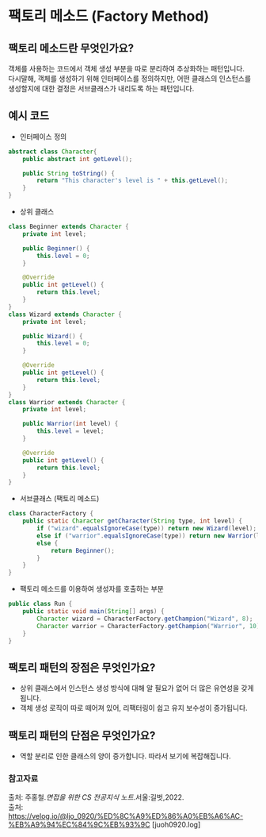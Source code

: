 # 팩토리 메소드 (Factory Method)

## 팩토리 메소드란 무엇인가요?
객체를 사용하는 코드에서 객체 생성 부분을 따로 분리하여 추상화하는 패턴입니다.<br>
다시말해, 객체를 생성하기 위해 인터페이스를 정의하지만, 어떤 클래스의 인스턴스를 생성할지에 대한 결정은 서브클래스가 내리도록 하는 패턴입니다.

## 예시 코드
- 인터페이스 정의
```java
abstract class Character{
    public abstract int getLevel();

    public String toString() {
        return "This character's level is " + this.getLevel();
    }
}
```
- 상위 클래스
```java
class Beginner extends Character {
    private int level;

    public Beginner() {
        this.level = 0;
    }

    @Override
    public int getLevel() {
        return this.level;
    }
}
class Wizard extends Character {
    private int level;

    public Wizard() {
        this.level = 0;
    }

    @Override
    public int getLevel() {
        return this.level;
    }
}
class Warrior extends Character {
    private int level;

    public Warrior(int level) {
        this.level = level;
    }

    @Override
    public int getLevel() {
        return this.level;
    }
}
```
- 서브클래스 (팩토리 메소드)
```java
class CharacterFactory {
    public static Character getCharacter(String type, int level) {
        if ("wizard".equalsIgnoreCase(type)) return new Wizard(level);
        else if ("warrior".equalsIgnoreCase(type)) return new Warrior(level);
        else {
            return Beginner();
        }
    }
}
```
- 팩토리 메소드를 이용하여 생성자를 호출하는 부분
```java
public class Run {
    public static void main(String[] args) {
        Character wizard = CharacterFactory.getChampion("Wizard", 8); 
        Character warrior = CharacterFactory.getChampion("Warrior", 10);
    }
} 
```

## 팩토리 패턴의 장점은 무엇인가요?
- 상위 클래스에서 인스턴스 생성 방식에 대해 알 필요가 없어 더 많은 유연성을 갖게 됩니다.
- 객체 생성 로직이 따로 떼어져 있어, 리팩터링이 쉽고 유지 보수성이 증가됩니다.

## 팩토리 패턴의 단점은 무엇인가요?
- 역할 분리로 인한 클래스의 양이 증가합니다. 따라서 보기에 복잡해집니다.

### 참고자료
출처: 주홍철.*면접을 위한 CS 전공지식 노트*.서울:길벗,2022. <br>
출처: https://velog.io/@ljo_0920/%ED%8C%A9%ED%86%A0%EB%A6%AC-%EB%A9%94%EC%84%9C%EB%93%9C [juoh0920.log]